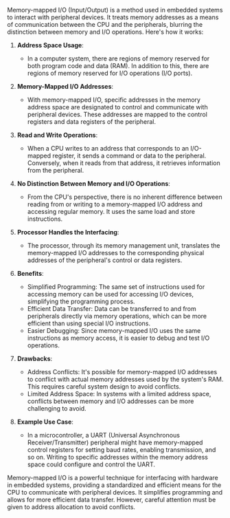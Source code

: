Memory-mapped I/O (Input/Output) is a method used in embedded systems to interact with peripheral devices. It treats memory addresses as a means of communication between the CPU and the peripherals, blurring the distinction between memory and I/O operations. Here's how it works:

1. **Address Space Usage**:
   - In a computer system, there are regions of memory reserved for both program code and data (RAM). In addition to this, there are regions of memory reserved for I/O operations (I/O ports).

2. **Memory-Mapped I/O Addresses**:
   - With memory-mapped I/O, specific addresses in the memory address space are designated to control and communicate with peripheral devices. These addresses are mapped to the control registers and data registers of the peripheral.

3. **Read and Write Operations**:
   - When a CPU writes to an address that corresponds to an I/O-mapped register, it sends a command or data to the peripheral. Conversely, when it reads from that address, it retrieves information from the peripheral.

4. **No Distinction Between Memory and I/O Operations**:
   - From the CPU's perspective, there is no inherent difference between reading from or writing to a memory-mapped I/O address and accessing regular memory. It uses the same load and store instructions.

5. **Processor Handles the Interfacing**:
   - The processor, through its memory management unit, translates the memory-mapped I/O addresses to the corresponding physical addresses of the peripheral's control or data registers.

6. **Benefits**:
   - Simplified Programming: The same set of instructions used for accessing memory can be used for accessing I/O devices, simplifying the programming process.
   - Efficient Data Transfer: Data can be transferred to and from peripherals directly via memory operations, which can be more efficient than using special I/O instructions.
   - Easier Debugging: Since memory-mapped I/O uses the same instructions as memory access, it is easier to debug and test I/O operations.

7. **Drawbacks**:
   - Address Conflicts: It's possible for memory-mapped I/O addresses to conflict with actual memory addresses used by the system's RAM. This requires careful system design to avoid conflicts.
   - Limited Address Space: In systems with a limited address space, conflicts between memory and I/O addresses can be more challenging to avoid.

8. **Example Use Case**:
   - In a microcontroller, a UART (Universal Asynchronous Receiver/Transmitter) peripheral might have memory-mapped control registers for setting baud rates, enabling transmission, and so on. Writing to specific addresses within the memory address space could configure and control the UART.

Memory-mapped I/O is a powerful technique for interfacing with hardware in embedded systems, providing a standardized and efficient means for the CPU to communicate with peripheral devices. It simplifies programming and allows for more efficient data transfer. However, careful attention must be given to address allocation to avoid conflicts.

